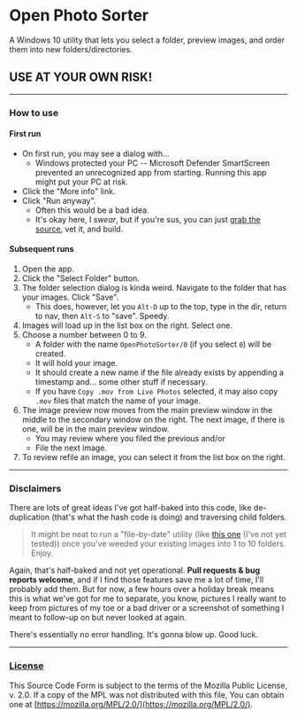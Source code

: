 # Open Photo Sorter

A Windows 10 utility that lets you select a folder, preview images, and order them into new folders/directories. 

## USE AT YOUR OWN RISK!

----------------------

### How to use

#### First run

* On first run, you may see a dialog with...
    * Windows protected your PC -- Microsoft Defender SmartScreen prevented an unrecognized app from starting. Running this app might put your PC at risk.
* Click the "More info" link.
* Click "Run anyway".
    * Often this would be a bad idea. 
    * It's okay here, I *swear*, but if you're sus, you can just [grab the source](https://github.com/ruffin--/openPhotoSorter), vet it, and build.

#### Subsequent runs

1. Open the app.
2. Click the "Select Folder" button.
3. The folder selection dialog is kinda weird. Navigate to the folder that has your images. Click "Save".
    * This does, however, let you `Alt-D` up to the top, type in the dir, return to nav, then `Alt-S` to "save". Speedy.
4. Images will load up in the list box on the right. Select one.
5. Choose a number between 0 to 9. 
    * A folder with the name `OpenPhotoSorter/0` (if you select `0`) will be created.
    * It will hold your image.
    * It should create a new name if the file already exists by appending a timestamp and... some other stuff if necessary.
    * If you have `Copy .mov from Live Photos` selected, it may also copy `.mov` files that match the name of your image.
6. The image preview now moves from the main preview window in the middle to the secondary window on the right. The next image, if there is one, will be in the main preview window.
    * You may review where you filed the previous and/or
    * File the next image.
7. To review refile an image, you can select it from the list box on the right.

----------------------

### Disclaimers

There are lots of great ideas I've got half-baked into this code, like de-duplication (that's what the hash code is doing) and traversing child folders.

> It might be neat to run a "file-by-date" utility (like [this one](https://github.com/dbader/photosorter) (I've not yet tested)) once you've weeded your existing images into 1 to 10 folders. Enjoy.

Again, that's half-baked and not yet operational. **Pull requests & bug reports welcome**, and if I find those features save me a lot of time, I'll probably add them. But for now, a few hours over a holiday break means this is what we've got for me to separate, you know, pictures I really want to keep from pictures of my toe or a bad driver or a screenshot of something I meant to follow-up on but never looked at again.

There's essentially no error handling. It's gonna blow up. Good luck.

----------------------

### [License](https://mozilla.org/MPL/2.0/)

This Source Code Form is subject to the terms of the Mozilla Public
License, v. 2.0. If a copy of the MPL was not distributed with this
file, You can obtain one at [https://mozilla.org/MPL/2.0/](https://mozilla.org/MPL/2.0/).